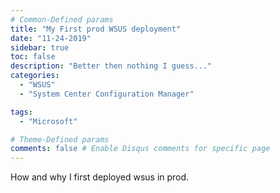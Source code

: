 ```yaml
---
# Common-Defined params
title: "My First prod WSUS deployment"
date: "11-24-2019"
sidebar: true
toc: false
description: "Better then nothing I guess..."
categories:
  - "WSUS"
  - "System Center Configuration Manager"

tags:
  - "Microsoft"

# Theme-Defined params
comments: false # Enable Disqus comments for specific page
---
```


How and why I first deployed wsus in prod.